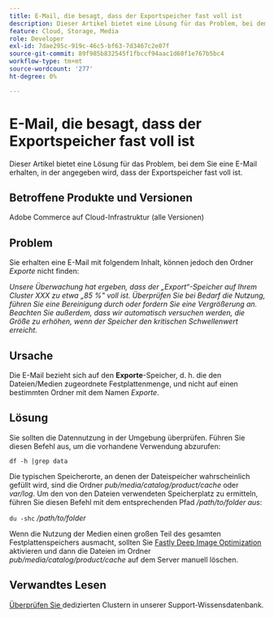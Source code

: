```yaml
---
title: E-Mail, die besagt, dass der Exportspeicher fast voll ist
description: Dieser Artikel bietet eine Lösung für das Problem, bei dem Sie eine E-Mail erhalten, in der angegeben wird, dass der Exportspeicher fast voll ist.
feature: Cloud, Storage, Media
role: Developer
exl-id: 7dae295c-919c-46c5-bf63-7d3467c2e07f
source-git-commit: 89f985b832545f1fbccf94aac1d60f1e767b5bc4
workflow-type: tm+mt
source-wordcount: '277'
ht-degree: 0%

---
```


# E-Mail, die besagt, dass der Exportspeicher fast voll ist

Dieser Artikel bietet eine Lösung für das Problem, bei dem Sie eine E-Mail erhalten, in der angegeben wird, dass der Exportspeicher fast voll ist.

## Betroffene Produkte und Versionen

Adobe Commerce auf Cloud-Infrastruktur (alle Versionen)

## Problem

Sie erhalten eine E-Mail mit folgendem Inhalt, können jedoch den Ordner *Exporte* nicht finden:

*Unsere Überwachung hat ergeben, dass der „Export“-Speicher auf Ihrem Cluster XXX zu etwa „85 %&quot; voll ist.*
*Überprüfen Sie bei Bedarf die Nutzung, führen Sie eine Bereinigung durch oder fordern Sie eine Vergrößerung an.*
*Beachten Sie außerdem, dass wir automatisch versuchen werden, die Größe zu erhöhen, wenn der Speicher den kritischen Schwellenwert erreicht.*

## Ursache

Die E-Mail bezieht sich auf den **Exporte**-Speicher, d. h. die den Dateien/Medien zugeordnete Festplattenmenge, und nicht auf einen bestimmten Ordner mit dem Namen *Exporte*.

## Lösung

Sie sollten die Datennutzung in der Umgebung überprüfen. Führen Sie diesen Befehl aus, um die vorhandene Verwendung abzurufen:

`df -h |grep data`

Die typischen Speicherorte, an denen der Dateispeicher wahrscheinlich gefüllt wird, sind die Ordner *pub/media/catalog/product/cache* oder *var/log*. Um den von den Dateien verwendeten Speicherplatz zu ermitteln, führen Sie diesen Befehl mit dem entsprechenden Pfad */path/to/folder aus*:

`du -shc` */path/to/folder*

Wenn die Nutzung der Medien einen großen Teil des gesamten Festplattenspeichers ausmacht, sollten Sie [Fastly Deep Image Optimization](https://experienceleague.adobe.com/de/docs/commerce-cloud-service/user-guide/cdn/fastly-image-optimization#deep-image-optimization) aktivieren und dann die Dateien im Ordner *pub/media/catalog/product/cache* auf dem Server manuell löschen.

## Verwandtes Lesen

[Überprüfen Sie ](https://experienceleague.adobe.com/de/docs/commerce-cloud-service/user-guide/develop/storage/manage-disk-space#check-dedicated-clusters) dedizierten Clustern in unserer Support-Wissensdatenbank.
